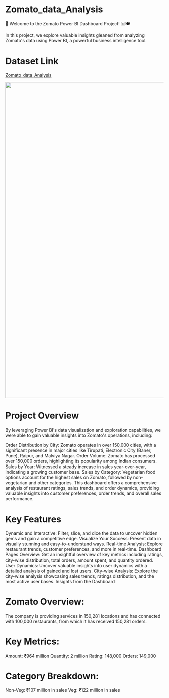 # Zomato_data_Analysis

🌟 Welcome to the Zomato Power BI Dashboard Project! 📊🍽️

In this project, we explore valuable insights gleaned from analyzing Zomato's data using Power BI, a powerful business intelligence tool.
# Dataset Link

[Zomato_data_Analysis](https://www.kaggle.com/datasets/anas123siddiqui/zomato-database)

<img src="zomato_dashboard.png" width=1000>

# Project Overview
By leveraging Power BI's data visualization and exploration capabilities, we were able to gain valuable insights into Zomato's operations, including:

Order Distribution by City: Zomato operates in over 150,000 cities, with a significant presence in major cities like Tirupati, Electronic City (Baner, Pune), Raipur, and Malviya Nagar.
Order Volume: Zomato has processed over 150,000 orders, highlighting its popularity among Indian consumers.
Sales by Year: Witnessed a steady increase in sales year-over-year, indicating a growing customer base.
Sales by Category: Vegetarian food options account for the highest sales on Zomato, followed by non-vegetarian and other categories.
This dashboard offers a comprehensive analysis of restaurant ratings, sales trends, and order dynamics, providing valuable insights into customer preferences, order trends, and overall sales performance.

# Key Features
Dynamic and Interactive: Filter, slice, and dice the data to uncover hidden gems and gain a competitive edge.
Visualize Your Success: Present data in visually stunning and easy-to-understand ways.
Real-time Analysis: Explore restaurant trends, customer preferences, and more in real-time.
Dashboard Pages
Overview: Get an insightful overview of key metrics including ratings, city-wise distribution, total orders, amount spent, and quantity ordered.
User Dynamics: Uncover valuable insights into user dynamics with a detailed analysis of gained and lost users.
City-wise Analysis: Explore the city-wise analysis showcasing sales trends, ratings distribution, and the most active user bases.
Insights from the Dashboard

# Zomato Overview:
The company is providing services in 150,281 locations and has connected with 100,000 restaurants, from which it has received 150,281 orders.
# Key Metrics:
Amount: ₹964 million
Quantity: 2 million
Rating: 148,000
Orders: 149,000
# Category Breakdown:
Non-Veg: ₹107 million in sales 
Veg: ₹122 million in sales 
